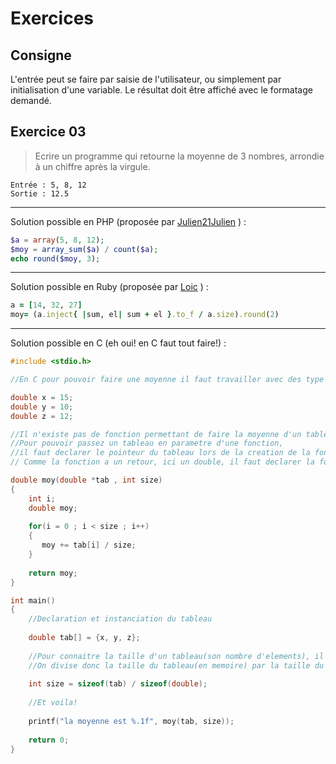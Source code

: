 # Exercices
## Consigne
L'entrée peut se faire par saisie de l'utilisateur, ou simplement par initialisation d'une variable. Le résultat doit être affiché avec le formatage demandé.

## Exercice 03
>Ecrire un programme qui retourne la moyenne de 3 nombres, arrondie à un chiffre après la virgule.
```
Entrée : 5, 8, 12
Sortie : 12.5
```
-----------------------------------------------------
Solution possible en PHP (proposée par [Julien21Julien](https://github.com/Julien21Julien) )  :
```PHP
$a = array(5, 8, 12);
$moy = array_sum($a) / count($a);
echo round($moy, 3);
```
-----------------------------------------------------
Solution possible en Ruby (proposée par [Loic](https://github.com/EuryX) )  :
```Ruby
a = [14, 32, 27]
moy= (a.inject{ |sum, el| sum + el }.to_f / a.size).round(2)
```
-----------------------------------------------------
Solution possible en C (eh oui! en C faut tout faire!)  :
```C
#include <stdio.h>

//En C pour pouvoir faire une moyenne il faut travailler avec des type double (comme en Java)

double x = 15;
double y = 10;
double z = 12;

//Il n'existe pas de fonction permettant de faire la moyenne d'un tableau en C. Il faut donc la creer
//Pour pouvoir passez un tableau en parametre d'une fonction, 
//il faut declarer le pointeur du tableau lors de la creation de la fonction
// Comme la fonction a un retour, ici un double, il faut declarer la fonction avant le "main"

double moy(double *tab , int size)
{
    int i;
    double moy;
    
    for(i = 0 ; i < size ; i++)
    {
       moy += tab[i] / size;
    }
    
    return moy;
}

int main()
{
    //Declaration et instanciation du tableau
    
    double tab[] = {x, y, z};
    
    //Pour connaitre la taille d'un tableau(son nombre d'elements), il faut la calculer
    //On divise donc la taille du tableau(en memoire) par la taille du type d'element qu'il contient
    
    int size = sizeof(tab) / sizeof(double);
    
    //Et voila!
    
    printf("la moyenne est %.1f", moy(tab, size));
    
    return 0;
}
```
